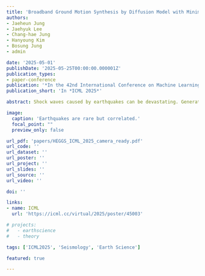 ```yaml
---
title: 'Broadband Ground Motion Synthesis by Diffusion Model with Minimal Condition'
authors:
- Jaeheun Jung
- Jaehyuk Lee
- Chang-hae Jung
- Hanyoung Kim
- Bosung Jung
- admin

date: '2025-05-01'
publishDate: '2025-05-25T00:00:00.000001Z'
publication_types:
- paper-conference
publication: '*In the 42nd International Conference on Machine Learning*'
publication_short: 'In *ICML 2025*'

abstract: Shock waves caused by earthquakes can be devastating. Generating realistic earthquake-caused ground motion waveforms help reducing losses in lives and properties, yet generative models for the task tend to generate subpar waveforms. We present High-fidelity Earthquake Groundmotion Generation System (HEGGS) and demonstrate its superior performance using earthquakes from North American, East Asian, and European regions. HEGGS exploits the intrinsic characteristics of earthquake dataset and learns the waveforms using an end-to-end differentiable generator containing conditional latent diffusion model and hi-fidelity waveform construction model. We show the learning efficiency of HEGGS by training it on a single GPU machine and validate its performance using earthquake databases from North America, East Asia, and Europe, using diverse criteria from waveform generation tasks and seismology. Once trained, HEGGS can generate three dimensional E-N-Z seismic waveforms with accurate P/S phase arrivals, envelope correlation, signal-to-noise ratio, GMPE analysis, frequency content analysis, and section plot analysis.

image:
  caption: 'Earthquakes are rare but correlated.'
  focal_point: ""
  preview_only: false

url_pdf: 'papers/HEGGS_ICML_2025_camera_ready.pdf'
url_code: ''
url_dataset: ''
url_poster: ''
url_project: ''
url_slides: ''
url_source: ''
url_video: ''

doi: ''

links:
- name: ICML
  url: 'https://icml.cc/virtual/2025/poster/45003'

# projects:
#   - earthscience
#   - theory

tags: ['ICML2025', 'Seismology', 'Earth Science']

featured: true

---
```

